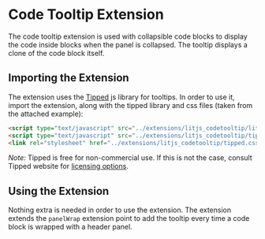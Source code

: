 
# Code Tooltip Extension

The code tooltip extension is used with collapsible code blocks to display the code inside blocks when the panel is collapsed.
The tooltip displays a clone of the code block itself.

## Importing the Extension
The extension uses  the [Tipped](http://www.tippedjs.com/) js library for tooltips.
In order to use it, import the extension, along with the tipped library and css files (taken from the attached example):

``` html
<script type="text/javascript" src="../extensions/litjs_codetooltip/litjs-codetip.js"></script>
<script type="text/javascript" src="../extensions/litjs_codetooltip/tipped.js"></script>
<link rel="stylesheet" href="../extensions/litjs_codetooltip/tipped.css">
```

*Note:* Tipped is free for non-commercial use. If this is not the case, consult Tipped website for [licensing options](http://www.tippedjs.com/download).

## Using the Extension
Nothing extra is needed in order to use the extension. The extension extends the `panelWrap` extension point to add the tooltip every time a code block is wrapped with a header panel.
